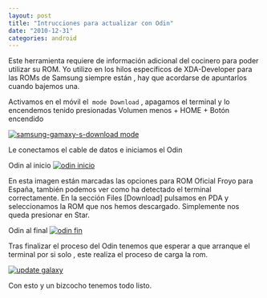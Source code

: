 ```yaml
---
layout: post
title: "Intrucciones para actualizar con Odin"
date: "2010-12-31"
categories: android
---
```


Este herramienta requiere de información adicional del cocinero para poder utilizar su ROM. Yo utilizo en los hilos específicos de XDA-Developer para las ROMs de Samsung siempre están , hay que acordarse de apuntarlos cuando bajemos una.

Activamos en el móvil el  `mode Download` , apagamos el terminal y lo encendemos tenido presionadas Volumen menos + HOME + Botón encendido

[![samsung-gamaxy-s-download mode](images/5309082167_4d4107bf61.jpg)](https://www.flickr.com/photos/12949201@N08/5309082167/ "samsung-gamaxy-s-download mode por sicotico, en Flickr")

Le conectamos el cable de datos e iniciamos el Odin

Odin al inicio [![odin inicio](images/5309408951_5038265963.jpg)](https://www.flickr.com/photos/12949201@N08/5309408951/ "odin inicio por sicotico, en Flickr")

En esta imagen están marcadas las opciones para ROM Oficial Froyo para España, también podemos ver como ha detectado el terminal correctamente. En la sección Files \[Download\] pulsamos en PDA y seleccionamos la ROM que nos hemos descargado. Simplemente nos queda presionar en Star.

Odin al final [![odin fin](images/5309342979_034353f6eb.jpg)](https://www.flickr.com/photos/12949201@N08/5309342979/ "odin fin por sicotico, en Flickr")

Tras finalizar el proceso del Odin tenemos que esperar a que arranque el terminal por si solo , este realiza el proceso de carga la rom.

[![update galaxy](images/5310041728_830e316f7b.jpg)](https://www.flickr.com/photos/12949201@N08/5310041728/ "update galaxy por sicotico, en Flickr")

Con esto y un bizcocho tenemos todo listo.
